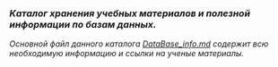 ### *Каталог хранения учебных материалов и полезной информации по базам данных.*

*Основной файл данного каталога [DataBase_info.md](DataBase_info.md) содержит всю необходимую информацию и ссылки на ученые материалы.*